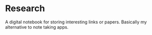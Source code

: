 # Research
A digital notebook for storing interesting links or papers. Basically my alternative to note taking apps.

